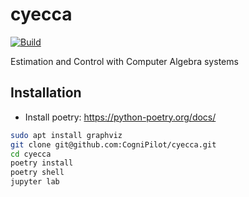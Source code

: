 # cyecca

[![Build](https://github.com/CogniPilot/cyecca/actions/workflows/ci.yml/badge.svg)](https://github.com/CogniPilot/cyecca/actions/workflows/ci.yml)

Estimation and Control with Computer Algebra systems

## Installation

* Install poetry: https://python-poetry.org/docs/

```bash
sudo apt install graphviz
git clone git@github.com:CogniPilot/cyecca.git
cd cyecca
poetry install
poetry shell
jupyter lab
```
